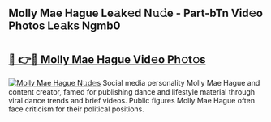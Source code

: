 ## Molly Mae Hague Le𝚊k𝚎d N𝚞𝚍e - Part-bTn Vid𝚎o Photos Le𝚊ks Ngmb0

# <h2><a href="http://fbe50v.evod.top/?m=Molly+Mae+Hague">🔗 👉🔴 Molly Mae Hague Vid𝚎o Ph𝚘t𝚘s</a></h2>

[![Molly Mae Hague N𝚞d𝚎s](https://i.imgur.com/8V9OHl7.gif)](http://fbe50v.evod.top/?m=Molly+Mae+Hague)
Social media personality Molly Mae Hague and content creator, famed for publishing dance and lifestyle material through viral dance trends and brief videos. Public figures Molly Mae Hague often face criticism for their political positions. 
